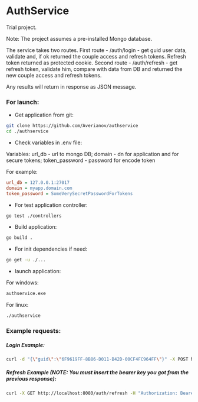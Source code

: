 # AuthService

Trial project.

Note: The project assumes a pre-installed Mongo database.

The service takes two routes. First route - /auth/login - get guid user data, validate and, if ok returned the couple access and refresh tokens. Refresh token returned as protected cookie. Second route - /auth/refresh - get refresh token, validate him, compare with data from DB and returned the new couple access and refresh tokens.

Any results will return in response as JSON message.

### For launch:

* Get application from git:
```bash
git clone https://github.com/Averianov/authservice
cd ./authservice
```

* Check variables in .env file:

Variables: url_db - url to mongo DB; domain - dn for application and for secure tokens; token_password - password for encode token

For example:
```cfg
url_db = 127.0.0.1:27017
domain = myapp.domain.com
token_password = SomeVerySecretPasswordForTokens
```

* For test application controller:
```bash
go test ./controllers
```

* Build application:
```bash
go build .
```

* For init dependencies if need:
```bash
go get -u ./...
```

* launch application:

For windows:
```bash
authservice.exe
```
For linux:
```bash
./authservice
```
### Example requests:

##### Login Example:
```bash
curl -d "{\"guid\":\"6F9619FF-8B86-D011-B42D-00CF4FC964FF\"}" -X POST http://localhost:8080/auth/login -H "Content-Type:application/json" -v
```

##### Refresh Example (NOTE: You must insert the bearer key you got from the previous response):
```bash
curl -X GET http://localhost:8080/auth/refresh -H "Authorization: Bearer eyJhbGciOiJIUzI1NiIsInR5cCI6IkpXVCJ9.eyJBY2NvdW50SWQiOjF9.LrpWOP5Gi7Xn-vq-XBvR7dvnt-w8ZlhOS2qVfdv0t_M" -v
```
